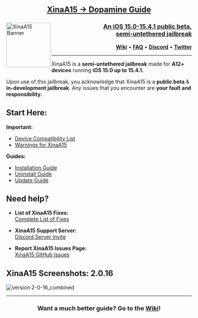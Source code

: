 <h2 align="center"><a href="https://github.com/NotDarkn/XinaA15/wiki/Questions#how-do-i-switch-from-xinaa15-to-dopamine">XinaA15 → Dopamine Guide</h2>

<picture>
	<img align="left" height="120" src="https://files.catbox.moe/d8frhu.png" alt="XinaA15 Banner" style="float: left;"/>
</picture>
<h3 align="right">An iOS 15.0-15.4.1 public beta, <br>semi-untethered jailbreak</h3> 
<p align="right">
  <strong><a href="https://github.com/NotDarkn/XinaA15/wiki">Wiki</a></strong>
  •
  <strong><a href="https://github.com/NotDarkn/XinaA15/wiki/Questions">FAQ</a></strong>
  •
  <strong><a href="https://discord.gg/xina-a15">Discord</a></strong>
  •
  <strong><a href="https://twitter.com/xina520">Twitter</a></strong>
</p>
<div class="clear"></div>

***
XinaA15 is a **semi-untethered jailbreak** made for **A12+ devices** running **iOS 15.0 up to 15.4.1.**

Upon use of this jailbreak, you acknowledge that XinaA15 is a **public beta** & **in-development jailbreak**. Any issues that you encounter are **your fault and responsibility.**

## Start Here:
 **Important:**
 - [Device Compatibility List](https://github.com/NotDarkn/XinaA15/wiki/Compatibility)
 - [Warnings for XinaA15](https://github.com/NotDarkn/XinaA15/wiki/Warnings)

**Guides:**
 - [Installation Guide](https://github.com/NotDarkn/XinaA15/wiki/Installation)
 - [Uninstall Guide](https://github.com/NotDarkn/XinaA15/wiki/Uninstalling)
 - [Update Guide](https://github.com/NotDarkn/XinaA15/wiki/Updating)

## Need help?

- **List of XinaA15 Fixes:<br>**
[Complete List of Fixes](https://github.com/NotDarkn/XinaA15/wiki/Fixes)

- **XinaA15 Support Server:<br>**
[Discord Server Invite](https://discord.gg/xina-a15)

- **Report XinaA15 Issues Page:<br>**
[XinaA15 GitHub Issues](https://github.com/jacksight/xina520_official_jailbreak/issues)

## XinaA15 Screenshots: 2.0.16
![version 2-0-16_combined](https://github.com/NotDarkn/XinaA15/assets/73033672/c6698579-2695-48d4-b7d5-d98918c7955c)
***
<h3 align="center">Want a much better guide? Go to the <a href="https://github.com/NotDarkn/XinaA15/wiki">Wiki</a>!</h3>
